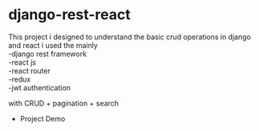 # django-rest-react
This project i designed to understand the basic crud operations in django and react 
i used the mainly <br />
  -django rest framework  <br />
  -react js <br />
  -react router <br />
  -redux <br />
  -jwt authentication <br />
  
with CRUD + pagination + search 
- Project Demo 


